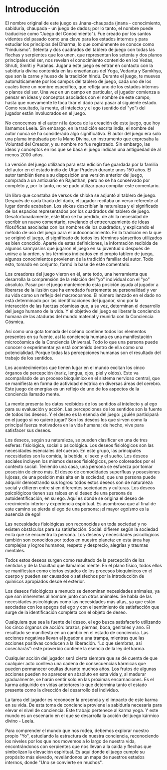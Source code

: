 # Introducción

El nombre original de este juego es Jnana-chaupada (jnana - conocimiento, sabiduría, chaupada - un juego de dados; por lo tanto, el nombre puede traducirse como "Juego del Conocimiento"). Fue creado por los santos videntes del pasado como una clave para los estados internos y para estudiar los principios del Dharma, lo que comúnmente se conoce como "hinduismo". Setenta y dos cuadrados del tablero de juego con todas las flechas y serpientes que los unen, que representan los setenta y dos planos principales del ser, nos revelan el conocimiento contenido en los Vedas, Shruti, Smriti y Puranas. Jugar a este juego es entrar en contacto con la sabiduría divina contenida en las enseñanzas del Yoga, Vedanta y Samkhya, que son la carne y hueso de la tradición hindú. Durante el juego, te mueves automáticamente por los campos del tablero de juego, cada uno de los cuales tiene un nombre específico, que refleja uno de los estados internos o planos del ser. Una vez en un campo en particular, el jugador comienza a pensar en ideas y conceptos asociados con el nombre de este campo, hasta que nuevamente le toca tirar el dado para pasar al siguiente estado. Como resultado, la mente, el intelecto y el ego (sentido del "yo") del jugador están involucrados en el juego.

No conocemos ni el autor ni la época de la creación de este juego, que hoy llamamos Leela. Sin embargo, en la tradición escrita india, el nombre del autor nunca se ha considerado algo significativo. El autor del juego era solo una pluma impulsada por la Mano Divina, un instrumento que expresaba la Voluntad del Creador, y su nombre no fue registrado. Sin embargo, las ideas y conceptos en los que se basa el juego indican una antigüedad de al menos 2000 años.

La versión del juego utilizada para esta edición fue guardada por la familia del autor en el estado indio de Uttar Pradesh durante unos 150 años. El autor también tiene a su disposición una versión anterior del juego, comprada a un anticuario en Rajasthan, pero no se ha conservado por completo y, por lo tanto, no se pudo utilizar para compilar este comentario.

Un libro que constaba de versos de shloka se adjuntó al tablero de juego. Después de cada tirada del dado, el jugador recitaba un verso referente al lugar donde acababan. Los slokas describían la naturaleza y el significado de los espacios representados por los cuadrados del tablero de juego. Desafortunadamente, este libro se ha perdido, de ahí la necesidad de escribir un nuevo comentario, revelando el entrecruzamiento de ideas filosóficas asociadas con los nombres de los cuadrados, y explicando el método de uso del juego para el autoconocimiento. En la tradición en la que se originó el juego, el significado de todos los términos sánscritos utilizados es bien conocido. Aparte de estas definiciones, la información recibida de algunos sannyasins que jugaron el juego en su juventud o después de unirse a la orden, y los términos indicados en el propio tablero de juego, algunos conocimientos provienen de la tradición familiar del autor. Todo esto, tomado en conjunto, formó la base de este comentario.

Los creadores del juego vieron en él, ante todo, una herramienta que desarrolla la comprensión de la relación del "yo" individual con el "yo" absoluto. Pasar por el juego manteniendo esta posición ayuda al jugador a liberarse de la ilusión que ha enredado fuertemente su personalidad y ver su vida como un reflejo del macrocosmos. El número lanzado en el dado no está determinado por las identificaciones del jugador, sino por la interacción de las fuerzas cósmicas que, a su vez, determinan el desarrollo del juego humano de la vida. Y el objetivo del juego es liberar la conciencia humana de las ataduras del mundo material y reunirla con la Conciencia Cósmica.

Así como una gota tomada del océano contiene todos los elementos presentes en su fuente, así la conciencia humana es una manifestación microcósmica de la Conciencia Universal. Todo lo que una persona puede conocer o experimentar ya está contenido dentro de ella como una potencialidad. Porque todas las percepciones humanas son el resultado del trabajo de los sentidos.

Los acontecimientos que tienen lugar en el mundo excitan los cinco órganos de percepción (nariz, lengua, ojos, piel y oídos). Esto va acompañado de un proceso bioquímico en el sistema nervioso central, que se manifiesta en forma de actividad eléctrica en diversas áreas del cerebro. Este juego de energías es un reflejo de uno de los aspectos de la conciencia llamado mente.

La mente presenta los datos recibidos de los sentidos al intelecto y al ego para su evaluación y acción. Las percepciones de los sentidos son la fuente de todos los deseos. Y el deseo es la esencia del juego: ¿quién participará en el juego si no quiere jugar? Son los deseos los que sirven como la principal fuerza motivadora en la vida humana; de hecho, vive para satisfacer sus deseos.

Los deseos, según su naturaleza, se pueden clasificar en una de tres esferas: fisiológica, social o psicológica. Los deseos fisiológicos son las necesidades esenciales del cuerpo. En este grupo, las principales necesidades son la comida, la bebida, el sexo y el sueño. Los deseos sociales incluyen los mismos deseos fisiológicos, pero coloreados por el contexto social. Teniendo una casa, una persona se esfuerza por tomar posesión de cinco más. El deseo de comodidades superfluas y posesiones lujosas, de una posición más alta en la sociedad, que una persona puede adquirir demostrando sus logros: todos estos deseos son de naturaleza social y difieren entre sí en diferentes sociedades y culturas. Los deseos psicológicos tienen sus raíces en el deseo de una persona de autoidentificación, en su ego. Aquí es donde se origina el deseo de crecimiento interior y experiencia espiritual. Es asombroso que al final de este camino se pierda el ego de una persona: ¡el mayor egoísmo es la ausencia de ego!

Las necesidades fisiológicas son reconocidas en toda sociedad y no existen obstáculos para su satisfacción. Social: difieren según la sociedad en la que se encuentra la persona. Los deseos y necesidades psicológicos también son conocidos por todos en nuestro planeta: en esta área hay complejos y logros humanos, respeto y desprecio, alegrías y traumas mentales.

Todos estos deseos surgen como resultado de la percepción de los sentidos y de la facultad que llamamos mente. En el plano físico, todos ellos se manifiestan como ciertos estados de los procesos bioquímicos en el cuerpo y pueden ser causados o satisfechos por la introducción de químicos apropiados desde el exterior.

Los deseos fisiológicos a menudo se denominan necesidades animales, ya que son inherentes al hombre junto con otros animales. Se habla de las necesidades psicológicas como las necesidades más altas, ya que están asociadas con los apegos del ego y con el sentimiento de satisfacción que surge de la identificación completa con el objeto de deseo.

Cualquiera que sea la fuente del deseo, el ego busca satisfacerlo utilizando los cinco órganos de acción: brazos, piernas, boca, genitales y ano. El resultado se manifiesta en un cambio en el estado de conciencia. Las acciones negativas llevan al jugador a una trampa, mientras que las acciones positivas conducen a la liberación. “Lo que siembras, así cosecharás”: este proverbio contiene la esencia de la ley del karma.

Cualquier acción del jugador será cierta siempre que se dé cuenta de que cualquier acto conlleva una cadena de consecuencias kármicas que pueden permanecer ocultas durante muchos años. Los frutos de algunas acciones pueden no aparecer en absoluto en esta vida y, al madurar gradualmente, se harán sentir solo en las próximas encarnaciones. Es el karma adquirido en vidas anteriores lo que determina tanto el estado presente como la dirección del desarrollo del individuo.

La tarea del jugador es reconocer la presencia y el impacto de este karma en su vida. De esta toma de conciencia proviene la sabiduría necesaria para elevar el nivel de conciencia. Este trabajo pertenece al karma yoga. Y este mundo es un escenario en el que se desarrolla la acción del juego kármico divino - Leela.

Para comprender el mundo que nos rodea, debemos explorar nuestro propio "Yo", estudiando la estructura de nuestra conciencia, reconociendo los niveles por los que nos movemos a lo largo de nuestra vida, encontrándonos con serpientes que nos llevan a la caída y flechas que simbolizan la elevación espiritual. Es aquí donde el juego cumple su propósito más elevado, revelándonos un mapa de nuestros estados internos, donde "Uno se convierte en muchos".
